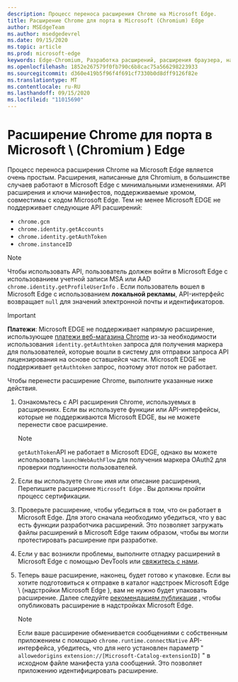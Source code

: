 ```yaml
---
description: Процесс переноса расширения Chrome на Microsoft Edge.
title: Расширение Chrome для порта в Microsoft (Chromium) Edge
author: MSEdgeTeam
ms.author: msedgedevrel
ms.date: 09/15/2020
ms.topic: article
ms.prod: microsoft-edge
keywords: Edge-Chromium, Разработка расширений, расширения браузера, надстройки, центр партнера, разработчик
ms.openlocfilehash: 1852e267579f0fb790c6b8cac75a566298223933
ms.sourcegitcommit: d360e419b5f96f4f691cf7330b0d8dff9126f82e
ms.translationtype: MT
ms.contentlocale: ru-RU
ms.lasthandoff: 09/15/2020
ms.locfileid: "11015690"
---
```

# Расширение Chrome для порта в Microsoft \ (Chromium \) Edge  

Процесс переноса расширения Chrome на Microsoft Edge является очень простым.  Расширения, написанные для Chromium, в большинстве случаев работают в Microsoft Edge с минимальными изменениями.  API расширения и ключи манифестов, поддерживаемые хромом, совместимы с кодом Microsoft Edge.  Тем не менее Microsoft EDGE не поддерживает следующие API расширений:  

*   `chrome.gcm`  
*   `chrome.identity.getAccounts`  
*   `chrome.identity.getAuthToken`  
*   `chrome.instanceID`  

> [!Note]
> Чтобы использовать API, пользователь должен войти в Microsoft Edge с использованием учетной записи MSA или AAD `chrome.identity.getProfileUserInfo` .  Если пользователь вошел в Microsoft Edge с использованием **локальной рекламы**, API-интерфейс возвращает `null` для значений электронной почты и идентификаторов.  

> [!IMPORTANT]
> **Платежи**: Microsoft EDGE не поддерживает напрямую расширение, использующее [платежи веб-магазина Chrome][ChromeDeveloperWebStorePayments] из-за необходимости использования `identity.getAuthtoken` запроса для получения маркера для пользователей, которые вошли в систему для отправки запроса API лицензирования на основе оставшейся части.  Microsoft EDGE не поддерживает `getAuthtoken` запрос, поэтому этот поток не работает.  

Чтобы перенести расширение Chrome, выполните указанные ниже действия.  

1.  Ознакомьтесь с API расширения Chrome, используемых в расширениях.  Если вы используете функции или API-интерфейсы, которые не поддерживаются Microsoft EDGE, вы не можете перенести свое расширение.  
    
    > [!NOTE]
    > `getAuthToken`API не работает в Microsoft EDGE, однако вы можете использовать `launchWebAuthFlow` для получения маркера OAuth2 для проверки подлинности пользователей.  
    
1.  Если вы используете `Chrome` имя или описание расширения, Перепишите расширение `Microsoft Edge` .  Вы должны пройти процесс сертификации.  
    
1.  Проверьте расширение, чтобы убедиться в том, что он работает в Microsoft Edge.  Для этого сначала необходимо убедиться, что у вас есть функции разработчика расширений.  Это позволяет загружать файлы расширений в Microsoft Edge таким образом, чтобы вы могли протестировать расширение при разработке.  
    
1.  Если у вас возникли проблемы, выполните отладку расширений в Microsoft Edge с помощью DevTools или [свяжитесь с нами][mailtoExtensionPartnerOpsMicrosoft].  
    
1.  Теперь ваше расширение, наконец, будет готово к упаковке.  Если вы хотите подготовиться к отправке в каталог надстроек Microsoft Edge \ (надстройки Microsoft Edge \), вам не нужно будет упаковать расширение.  Далее следуйте [рекомендациям публикации][ExtensionsPublishExtension] , чтобы опубликовать расширение в надстройках Microsoft Edge.  
    
    > [!NOTE]
    > Если ваше расширение обменивается сообщениями с собственным приложением с помощью `chrome.runtime.connectNative` API-интерфейса, убедитесь, что для него установлен параметр " `allowedorigins` `extension://[Microsoft-Catalog-extensionID]` " в исходном файле манифеста узла сообщений.  Это позволяет приложению идентифицировать расширение.  

<!-- image links -->  

<!-- links -->  

[ExtensionsPublishExtension]: ../publish/publish-extension.md "Публикация расширения"  

[mailtoExtensionPartnerOpsMicrosoft]: mailto:extensionpartnerops@microsoft.com "ExtensionPartnerOps@microsoft.com"  

[ChromeDeveloperWebStorePayments]: https://developer.chrome.com/webstore/one_time_payments "Разовые платежи – Хром Google"  
